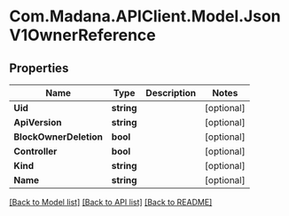 
# Com.Madana.APIClient.Model.JsonV1OwnerReference

## Properties

Name | Type | Description | Notes
------------ | ------------- | ------------- | -------------
**Uid** | **string** |  | [optional] 
**ApiVersion** | **string** |  | [optional] 
**BlockOwnerDeletion** | **bool** |  | [optional] 
**Controller** | **bool** |  | [optional] 
**Kind** | **string** |  | [optional] 
**Name** | **string** |  | [optional] 

[[Back to Model list]](../README.md#documentation-for-models)
[[Back to API list]](../README.md#documentation-for-api-endpoints)
[[Back to README]](../README.md)

